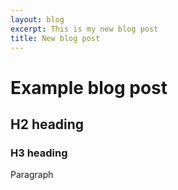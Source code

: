 ```yaml
---
layout: blog
excerpt: This is my new blog post
title: New blog post
---
```

# Example blog post
## H2 heading
### H3 heading
Paragraph